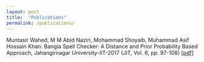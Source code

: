 ```yaml
---
layout: post
title:  "Publications"
permalink: /publications/
---
```


Muntasir Wahed, M M Abid Naziri, Mohammad Shoyaib, Muhammad Asif Hossain Khan: Bangla Spell Checker: A Distance and Prior Probability Based Approach, Jahangirnagar University-IIT-2017 (JIT, Vol. 6, pp. 97-108) [[pdf]](http://www.juniv.edu/journal/9342/file)